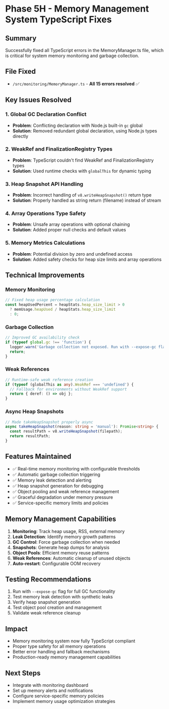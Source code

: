 # Phase 5H - Memory Management System TypeScript Fixes

## Summary
Successfully fixed all TypeScript errors in the MemoryManager.ts file, which is critical for system memory monitoring and garbage collection.

## File Fixed
- `/src/monitoring/MemoryManager.ts` - **All 15 errors resolved** ✅

## Key Issues Resolved

### 1. Global GC Declaration Conflict
- **Problem**: Conflicting declaration with Node.js built-in `gc` global
- **Solution**: Removed redundant global declaration, using Node.js types directly

### 2. WeakRef and FinalizationRegistry Types
- **Problem**: TypeScript couldn't find WeakRef and FinalizationRegistry types
- **Solution**: Used runtime checks with `globalThis` for dynamic typing

### 3. Heap Snapshot API Handling
- **Problem**: Incorrect handling of `v8.writeHeapSnapshot()` return type
- **Solution**: Properly handled as string return (filename) instead of stream

### 4. Array Operations Type Safety
- **Problem**: Unsafe array operations with optional chaining
- **Solution**: Added proper null checks and default values

### 5. Memory Metrics Calculations
- **Problem**: Potential division by zero and undefined access
- **Solution**: Added safety checks for heap size limits and array operations

## Technical Improvements

### Memory Monitoring
```typescript
// Fixed heap usage percentage calculation
const heapUsedPercent = heapStats.heap_size_limit > 0 
  ? memUsage.heapUsed / heapStats.heap_size_limit 
  : 0;
```

### Garbage Collection
```typescript
// Improved GC availability check
if (typeof global.gc !== 'function') {
  logger.warn('Garbage collection not exposed. Run with --expose-gc flag');
  return;
}
```

### Weak References
```typescript
// Runtime-safe weak reference creation
if (typeof (globalThis as any).WeakRef === 'undefined') {
  // Fallback for environments without WeakRef support
  return { deref: () => obj };
}
```

### Async Heap Snapshots
```typescript
// Made takeHeapSnapshot properly async
async takeHeapSnapshot(reason: string = 'manual'): Promise<string> {
  const resultPath = v8.writeHeapSnapshot(filepath);
  return resultPath;
}
```

## Features Maintained
- ✅ Real-time memory monitoring with configurable thresholds
- ✅ Automatic garbage collection triggering
- ✅ Memory leak detection and alerting
- ✅ Heap snapshot generation for debugging
- ✅ Object pooling and weak reference management
- ✅ Graceful degradation under memory pressure
- ✅ Service-specific memory limits and policies

## Memory Management Capabilities
1. **Monitoring**: Track heap usage, RSS, external memory
2. **Leak Detection**: Identify memory growth patterns
3. **GC Control**: Force garbage collection when needed
4. **Snapshots**: Generate heap dumps for analysis
5. **Object Pools**: Efficient memory reuse patterns
6. **Weak References**: Automatic cleanup of unused objects
7. **Auto-restart**: Configurable OOM recovery

## Testing Recommendations
1. Run with `--expose-gc` flag for full GC functionality
2. Test memory leak detection with synthetic leaks
3. Verify heap snapshot generation
4. Test object pool creation and management
5. Validate weak reference cleanup

## Impact
- Memory monitoring system now fully TypeScript compliant
- Proper type safety for all memory operations
- Better error handling and fallback mechanisms
- Production-ready memory management capabilities

## Next Steps
- Integrate with monitoring dashboard
- Set up memory alerts and notifications
- Configure service-specific memory policies
- Implement memory usage optimization strategies